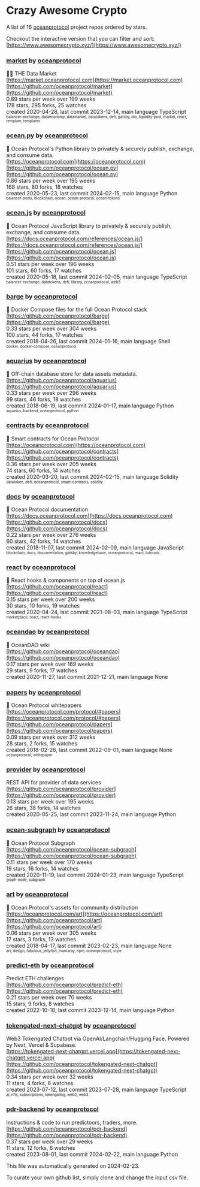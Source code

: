 # Crazy Awesome Crypto
A list of 16 [oceanprotocol](https://github.com/oceanprotocol) project repos ordered by stars.  

Checkout the interactive version that you can filter and sort: 
[https://www.awesomecrypto.xyz/](https://www.awesomecrypto.xyz/)  


### [market](https://github.com/oceanprotocol/market) by [oceanprotocol](https://github.com/oceanprotocol)  
🧜‍♀️ THE Data Market  
[https://market.oceanprotocol.com](https://market.oceanprotocol.com)  
[https://github.com/oceanprotocol/market](https://github.com/oceanprotocol/market)  
0.89 stars per week over 199 weeks  
178 stars, 295 forks, 25 watches  
created 2020-04-28, last commit 2023-12-14, main language TypeScript  
<sub><sup>balancer-exchange, dataeconomy, datamarket, datatokens, defi, gatsby, ido, liquidity-pool, market, react, template, templates</sup></sub>


### [ocean.py](https://github.com/oceanprotocol/ocean.py) by [oceanprotocol](https://github.com/oceanprotocol)  
🦑 Ocean Protocol's Python library to privately & securely publish, exchange, and consume data.  
[https://oceanprotocol.com](https://oceanprotocol.com)  
[https://github.com/oceanprotocol/ocean.py](https://github.com/oceanprotocol/ocean.py)  
0.86 stars per week over 195 weeks  
168 stars, 80 forks, 18 watches  
created 2020-05-23, last commit 2024-02-15, main language Python  
<sub><sup>balancer-pools, blockchain, ocean, ocean-protocol, ocean-tokens</sup></sub>


### [ocean.js](https://github.com/oceanprotocol/ocean.js) by [oceanprotocol](https://github.com/oceanprotocol)  
🦑 Ocean Protocol JavaScript library to privately & securely publish, exchange, and consume data.  
[https://docs.oceanprotocol.com/references/ocean.js/](https://docs.oceanprotocol.com/references/ocean.js/)  
[https://github.com/oceanprotocol/ocean.js](https://github.com/oceanprotocol/ocean.js)  
0.51 stars per week over 196 weeks  
101 stars, 60 forks, 17 watches  
created 2020-05-18, last commit 2024-02-05, main language TypeScript  
<sub><sup>balancer-exchange, datatokens, defi, library, oceanprotocol, web3</sup></sub>


### [barge](https://github.com/oceanprotocol/barge) by [oceanprotocol](https://github.com/oceanprotocol)  
🐳 Docker Compose files for the full Ocean Protocol stack  
[https://github.com/oceanprotocol/barge](https://github.com/oceanprotocol/barge)  
0.33 stars per week over 304 weeks  
100 stars, 44 forks, 17 watches  
created 2018-04-26, last commit 2024-01-16, main language Shell  
<sub><sup>docker, docker-compose, oceanprotocol</sup></sub>


### [aquarius](https://github.com/oceanprotocol/aquarius) by [oceanprotocol](https://github.com/oceanprotocol)  
🐋 Off-chain database store for data assets metadata.  
[https://github.com/oceanprotocol/aquarius](https://github.com/oceanprotocol/aquarius)  
0.33 stars per week over 296 weeks  
99 stars, 46 forks, 18 watches  
created 2018-06-19, last commit 2024-01-17, main language Python  
<sub><sup>aquarius, backend, oceanprotocol, python</sup></sub>


### [contracts](https://github.com/oceanprotocol/contracts) by [oceanprotocol](https://github.com/oceanprotocol)  
🐙 Smart contracts for Ocean Protocol  
[https://oceanprotocol.com](https://oceanprotocol.com)  
[https://github.com/oceanprotocol/contracts](https://github.com/oceanprotocol/contracts)  
0.36 stars per week over 205 weeks  
74 stars, 60 forks, 14 watches  
created 2020-03-20, last commit 2024-02-15, main language Solidity  
<sub><sup>datatoken, defi, oceanprotocol, smart-contracts, solidity</sup></sub>


### [docs](https://github.com/oceanprotocol/docs) by [oceanprotocol](https://github.com/oceanprotocol)  
🐬 Ocean Protocol documentation  
[https://docs.oceanprotocol.com](https://docs.oceanprotocol.com)  
[https://github.com/oceanprotocol/docs](https://github.com/oceanprotocol/docs)  
0.22 stars per week over 276 weeks  
60 stars, 42 forks, 14 watches  
created 2018-11-07, last commit 2024-02-09, main language JavaScript  
<sub><sup>blockchain, docs, documentation, gatsby, knowledgebase, oceanprotocol, react, tutorials</sup></sub>


### [react](https://github.com/oceanprotocol/react) by [oceanprotocol](https://github.com/oceanprotocol)  
🎣 React hooks & components on top of ocean.js  
[https://github.com/oceanprotocol/react](https://github.com/oceanprotocol/react)  
0.15 stars per week over 200 weeks  
30 stars, 10 forks, 19 watches  
created 2020-04-24, last commit 2021-08-03, main language TypeScript  
<sub><sup>marketplace, react, react-hooks</sup></sub>


### [oceandao](https://github.com/oceanprotocol/oceandao) by [oceanprotocol](https://github.com/oceanprotocol)  
🐡 OceanDAO wiki  
[https://github.com/oceanprotocol/oceandao](https://github.com/oceanprotocol/oceandao)  
0.17 stars per week over 169 weeks  
29 stars, 9 forks, 17 watches  
created 2020-11-27, last commit 2021-12-21, main language None  


### [papers](https://github.com/oceanprotocol/papers) by [oceanprotocol](https://github.com/oceanprotocol)  
🌊 Ocean Protocol whitepapers  
[https://oceanprotocol.com/protocol/#papers](https://oceanprotocol.com/protocol/#papers)  
[https://github.com/oceanprotocol/papers](https://github.com/oceanprotocol/papers)  
0.09 stars per week over 312 weeks  
28 stars, 2 forks, 15 watches  
created 2018-02-26, last commit 2022-09-01, main language None  
<sub><sup>oceanprotocol, whitepaper</sup></sub>


### [provider](https://github.com/oceanprotocol/provider) by [oceanprotocol](https://github.com/oceanprotocol)  
REST API for provider of data services  
[https://github.com/oceanprotocol/provider](https://github.com/oceanprotocol/provider)  
0.13 stars per week over 195 weeks  
26 stars, 38 forks, 14 watches  
created 2020-05-25, last commit 2023-11-24, main language Python  


### [ocean-subgraph](https://github.com/oceanprotocol/ocean-subgraph) by [oceanprotocol](https://github.com/oceanprotocol)  
🦀 Ocean Protocol Subgraph  
[https://github.com/oceanprotocol/ocean-subgraph](https://github.com/oceanprotocol/ocean-subgraph)  
0.11 stars per week over 170 weeks  
19 stars, 16 forks, 14 watches  
created 2020-11-19, last commit 2024-01-23, main language TypeScript  
<sub><sup>graph-node, subgraph</sup></sub>


### [art](https://github.com/oceanprotocol/art) by [oceanprotocol](https://github.com/oceanprotocol)  
🐬 Ocean Protocol's assets for community distribution  
[https://oceanprotocol.com/art](https://oceanprotocol.com/art)  
[https://github.com/oceanprotocol/art](https://github.com/oceanprotocol/art)  
0.06 stars per week over 305 weeks  
17 stars, 3 forks, 13 watches  
created 2018-04-17, last commit 2023-02-23, main language None  
<sub><sup>art, design, fabulous, jellyfish, mantaray, npm, oceanprotocol, style</sup></sub>


### [predict-eth](https://github.com/oceanprotocol/predict-eth) by [oceanprotocol](https://github.com/oceanprotocol)  
Predict ETH challenges  
[https://github.com/oceanprotocol/predict-eth](https://github.com/oceanprotocol/predict-eth)  
0.21 stars per week over 70 weeks  
15 stars, 9 forks, 8 watches  
created 2022-10-18, last commit 2023-12-14, main language Python  


### [tokengated-next-chatgpt](https://github.com/oceanprotocol/tokengated-next-chatgpt) by [oceanprotocol](https://github.com/oceanprotocol)  
Web3 Tokengated Chatbot via OpenAI/Langchain/Hugging Face. Powered by Next, Vercel & Supabase.  
[https://tokengated-next-chatgpt.vercel.app](https://tokengated-next-chatgpt.vercel.app)  
[https://github.com/oceanprotocol/tokengated-next-chatgpt](https://github.com/oceanprotocol/tokengated-next-chatgpt)  
0.34 stars per week over 32 weeks  
11 stars, 4 forks, 6 watches  
created 2023-07-12, last commit 2023-07-28, main language TypeScript  
<sub><sup>ai, nfts, subscriptions, tokengating, web2, web3</sup></sub>


### [pdr-backend](https://github.com/oceanprotocol/pdr-backend) by [oceanprotocol](https://github.com/oceanprotocol)  
Instructions & code to run predictoors, traders, more.  
[https://github.com/oceanprotocol/pdr-backend](https://github.com/oceanprotocol/pdr-backend)  
0.37 stars per week over 29 weeks  
11 stars, 12 forks, 6 watches  
created 2023-08-01, last commit 2024-02-22, main language Python  


This file was automatically generated on 2024-02-23.  

To curate your own github list, simply clone and change the input csv file.  